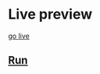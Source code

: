 # Live preview

[go live](https://github.com/Zu50/hike-high/)

## [Run](http://127.0.0.1:5500/index.html)
